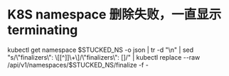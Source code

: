 
# K8S namespace 删除失败，一直显示 terminating

 kubectl get namespace $STUCKED_NS -o json | tr -d "\n" | sed "s/\"finalizers\": \[[^]]\+\]/\"finalizers\": []/" | kubectl replace --raw /api/v1/namespaces/$STUCKED_NS/finalize -f -
